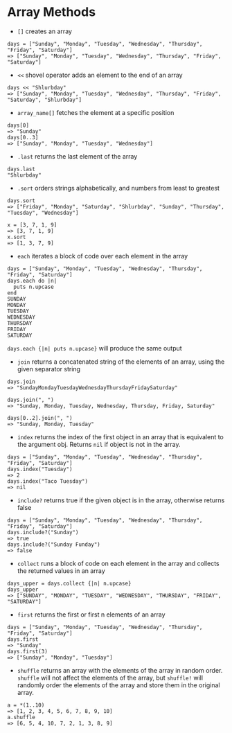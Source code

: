 # Array Methods

- `[]` creates an array

```
days = ["Sunday", "Monday", "Tuesday", "Wednesday", "Thursday", "Friday", "Saturday"]
=> ["Sunday", "Monday", "Tuesday", "Wednesday", "Thursday", "Friday", "Saturday"]
```

- `<<` shovel operator adds an element to the end of an array

```
days << "Shlurbday"
=> ["Sunday", "Monday", "Tuesday", "Wednesday", "Thursday", "Friday", "Saturday", "Shlurbday"]
```

- `array_name[]` fetches the element at a specific position

```
days[0]
=> "Sunday"
days[0..3]
=> ["Sunday", "Monday", "Tuesday", "Wednesday"]
```
- `.last` returns the last element of the array

```
days.last
"Shlurbday"
```

- `.sort` orders strings alphabetically, and numbers from least to greatest

```
days.sort
=> ["Friday", "Monday", "Saturday", "Shlurbday", "Sunday", "Thursday", "Tuesday", "Wednesday"]

x = [3, 7, 1, 9]
=> [3, 7, 1, 9]
x.sort
=> [1, 3, 7, 9]
```

- `each` iterates a block of code over each element in the array

```
days = ["Sunday", "Monday", "Tuesday", "Wednesday", "Thursday", "Friday", "Saturday"]
days.each do |n|
  puts n.upcase
end
SUNDAY
MONDAY
TUESDAY
WEDNESDAY
THURSDAY
FRIDAY
SATURDAY
```

`days.each {|n| puts n.upcase}` will produce the same output

- `join` returns a concatenated string of the elements of an array, using the given separator string

```
days.join
=> "SundayMondayTuesdayWednesdayThursdayFridaySaturday"

days.join(", ")
=> "Sunday, Monday, Tuesday, Wednesday, Thursday, Friday, Saturday"

days[0..2].join(", ")
=> "Sunday, Monday, Tuesday"
```

- `index` returns the index of the first object in an array that is equivalent to the argument obj. Returns `nil` if object is not in the array.

```
days = ["Sunday", "Monday", "Tuesday", "Wednesday", "Thursday", "Friday", "Saturday"]
days.index("Tuesday")
=> 2
days.index("Taco Tuesday")
=> nil
```

- `include?` returns true if the given object is in the array, otherwise returns false

```
days = ["Sunday", "Monday", "Tuesday", "Wednesday", "Thursday", "Friday", "Saturday"]
days.include?("Sunday")
=> true
days.include?("Sunday Funday")
=> false
```

- `collect` runs a block of code on each element in the array and collects the returned values in an array

```
days_upper = days.collect {|n| n.upcase}
days_upper
=> ["SUNDAY", "MONDAY", "TUESDAY", "WEDNESDAY", "THURSDAY", "FRIDAY", "SATURDAY"]
```

- `first` returns the first or first n elements of an array

```
days = ["Sunday", "Monday", "Tuesday", "Wednesday", "Thursday", "Friday", "Saturday"]
days.first
=> "Sunday"
days.first(3)
=> ["Sunday", "Monday", "Tuesday"]
```

- `shuffle` returns an array with the elements of the array in random order. `shuffle` will not affect the elements of the array, but `shuffle!` will randomly order the elements of the array and store them in the original array.

```
a = *(1..10)
=> [1, 2, 3, 4, 5, 6, 7, 8, 9, 10]
a.shuffle
=> [6, 5, 4, 10, 7, 2, 1, 3, 8, 9]
```
